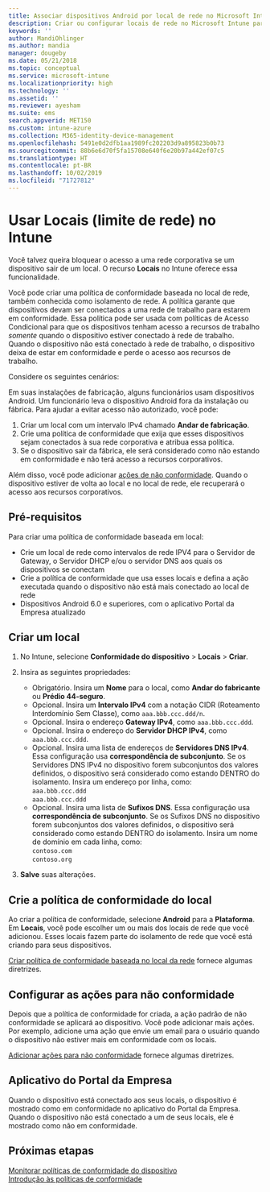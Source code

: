 ```yaml
---
title: Associar dispositivos Android por local de rede no Microsoft Intune – Azure | Microsoft Docs
description: Criar ou configurar locais de rede no Microsoft Intune para dispositivos Android. Você pode marcar dispositivos como não compatíveis com base no local de rede do dispositivo. Se o dispositivo ficar fora do local de rede, você poderá bloquear o acesso aos recursos da empresa.
keywords: ''
author: MandiOhlinger
ms.author: mandia
manager: dougeby
ms.date: 05/21/2018
ms.topic: conceptual
ms.service: microsoft-intune
ms.localizationpriority: high
ms.technology: ''
ms.assetid: ''
ms.reviewer: ayesham
ms.suite: ems
search.appverid: MET150
ms.custom: intune-azure
ms.collection: M365-identity-device-management
ms.openlocfilehash: 5491e0d2dfb1aa1989fc202203d9a895823b0b73
ms.sourcegitcommit: 88b6e6d70f5fa15708e640f6e20b97a442ef07c5
ms.translationtype: HT
ms.contentlocale: pt-BR
ms.lasthandoff: 10/02/2019
ms.locfileid: "71727812"
---
```

# <a name="use-locations-network-fence-in-intune"></a>Usar Locais (limite de rede) no Intune

Você talvez queira bloquear o acesso a uma rede corporativa se um dispositivo sair de um local. O recurso **Locais** no Intune oferece essa funcionalidade. 

Você pode criar uma política de conformidade baseada no local de rede, também conhecida como isolamento de rede. A política garante que dispositivos devam ser conectados a uma rede de trabalho para estarem em conformidade. Essa política pode ser usada com políticas de Acesso Condicional para que os dispositivos tenham acesso a recursos de trabalho *somente* quando o dispositivo estiver conectado à rede de trabalho. Quando o dispositivo não está conectado à rede de trabalho, o dispositivo deixa de estar em conformidade e perde o acesso aos recursos de trabalho.

Considere os seguintes cenários:

Em suas instalações de fabricação, alguns funcionários usam dispositivos Android. Um funcionário leva o dispositivo Android fora da instalação ou fábrica. Para ajudar a evitar acesso não autorizado, você pode:

1. Criar um local com um intervalo IPv4 chamado **Andar de fabricação**.
2. Crie uma política de conformidade que exija que esses dispositivos sejam conectados à sua rede corporativa e atribua essa política.
3. Se o dispositivo sair da fábrica, ele será considerado como não estando em conformidade e não terá acesso a recursos corporativos.

Além disso, você pode adicionar [ações de não conformidade](#configure-the-actions-for-noncompliance). Quando o dispositivo estiver de volta ao local e no local de rede, ele recuperará o acesso aos recursos corporativos.

## <a name="prerequisites"></a>Pré-requisitos

Para criar uma política de conformidade baseada em local:

- Crie um local de rede como intervalos de rede IPV4 para o Servidor de Gateway, o Servidor DHCP e/ou o servidor DNS aos quais os dispositivos se conectam
- Crie a política de conformidade que usa esses locais e defina a ação executada quando o dispositivo não está mais conectado ao local de rede
- Dispositivos Android 6.0 e superiores, com o aplicativo Portal da Empresa atualizado

## <a name="create-a-location"></a>Criar um local

1. No Intune, selecione **Conformidade do dispositivo** > **Locais** > **Criar**.

2. Insira as seguintes propriedades:  

   - Obrigatório. Insira um **Nome** para o local, como **Andar do fabricante** ou **Prédio 44-seguro**.
   - Opcional. Insira um **Intervalo IPv4** com a notação CIDR (Roteamento Interdomínio Sem Classe), como `aaa.bbb.ccc.ddd/n`.
   - Opcional. Insira o endereço **Gateway IPv4**, como `aaa.bbb.ccc.ddd`.
   - Opcional. Insira o endereço do **Servidor DHCP IPv4**, como `aaa.bbb.ccc.ddd`.
   - Opcional. Insira uma lista de endereços de **Servidores DNS IPv4**. Essa configuração usa **correspondência de subconjunto**. Se os Servidores DNS IPv4 no dispositivo forem subconjuntos dos valores definidos, o dispositivo será considerado como estando DENTRO do isolamento. Insira um endereço por linha, como:  
     `aaa.bbb.ccc.ddd`  
     `aaa.bbb.ccc.ddd`
   - Opcional. Insira uma lista de **Sufixos DNS**. Essa configuração usa **correspondência de subconjunto**. Se os Sufixos DNS no dispositivo forem subconjuntos dos valores definidos, o dispositivo será considerado como estando DENTRO do isolamento. Insira um nome de domínio em cada linha, como:  
     `contoso.com`  
     `contoso.org`

3. **Salve** suas alterações.

## <a name="create-the-location-compliance-policy"></a>Crie a política de conformidade do local

Ao criar a política de conformidade, selecione **Android** para a **Plataforma**. Em **Locais**, você pode escolher um ou mais dos locais de rede que você adicionou. Esses locais fazem parte do isolamento de rede que você está criando para seus dispositivos.

[Criar política de conformidade baseada no local da rede](compliance-policy-create-android.md#locations) fornece algumas diretrizes.

## <a name="configure-the-actions-for-noncompliance"></a>Configurar as ações para não conformidade

Depois que a política de conformidade for criada, a ação padrão de não conformidade se aplicará ao dispositivo. Você pode adicionar mais ações. Por exemplo, adicione uma ação que envie um email para o usuário quando o dispositivo não estiver mais em conformidade com os locais.

[Adicionar ações para não conformidade](actions-for-noncompliance.md) fornece algumas diretrizes.

## <a name="company-portal-app"></a>Aplicativo do Portal da Empresa

Quando o dispositivo está conectado aos seus locais, o dispositivo é mostrado como em conformidade no aplicativo do Portal da Empresa. Quando o dispositivo não está conectado a um de seus locais, ele é mostrado como não em conformidade.

## <a name="next-steps"></a>Próximas etapas
[Monitorar políticas de conformidade do dispositivo](compliance-policy-monitor.md)  
[Introdução às políticas de conformidade](device-compliance-get-started.md)
